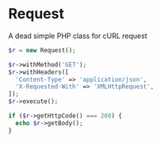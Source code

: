 # Request
A dead simple PHP class for cURL request

```php
$r = new Request();

$r->withMethod('GET');
$r->withHeaders([
  'Content-Type' => 'application/json',
  'X-Requested-With' => 'XMLHttpRequest',
]);
$r->execute();

if ($r->getHttpCode() === 200) {
  echo $r->getBody();
}
```

